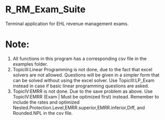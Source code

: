 # R_RM_Exam_Suite
Terminal application for EHL revenue management exams.

# Note:
1. All functions in this program has a corresponding csv file in the examples folder.
2. TopicIII:Linear Programming is not done, due to the fact that excel solvers are not allowed. Questions will be given in a simpler form that can be solved without using the excel solver. Use TopicIII:LP_Exam instead in case if basic linear programming questions are asked.
3. TopicIV:EMRR is not done. Due to the save problem as above. Use TopicIV:EMRR (Exam | Must be optimized first) instead. Remember to include the rates and optimized Nested.Protection.Level,EMRR.superior,EMRR.inferior,Diff, and Rounded.NPL in the csv file.

